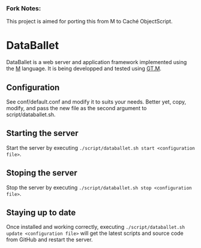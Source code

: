 ### Fork Notes:

This project is aimed for porting this from M to Caché ObjectScript. 

# DataBallet

DataBallet is a web server and application framework implemented using the [M](https://en.wikipedia.org/wiki/MUMPS) language.  It is being developped and tested using [GT.M](http://fis-gtm.com/).

## Configuration

See conf/default.conf and modify it to suits your needs.  Better yet, copy, modify, and pass the new file as the second argument to script/databallet.sh.

## Starting the server

Start the server by executing `./script/databallet.sh start <configuration file>`.

## Stoping the server

Stop the server by executing `./script/databallet.sh stop <configuration file>`.

## Staying up to date

Once installed and working correctly, executing `./script/databallet.sh update <configuration file>` will get the latest scripts and source code from GitHub and restart the server.
